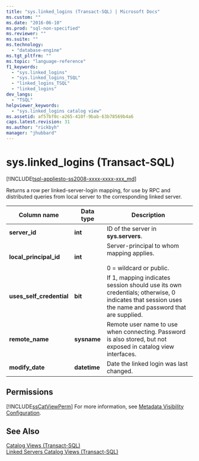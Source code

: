 ```yaml
---
title: "sys.linked_logins (Transact-SQL) | Microsoft Docs"
ms.custom: ""
ms.date: "2016-06-10"
ms.prod: "sql-non-specified"
ms.reviewer: ""
ms.suite: ""
ms.technology: 
  - "database-engine"
ms.tgt_pltfrm: ""
ms.topic: "language-reference"
f1_keywords: 
  - "sys.linked_logins"
  - "sys.linked_logins_TSQL"
  - "linked_logins_TSQL"
  - "linked_logins"
dev_langs: 
  - "TSQL"
helpviewer_keywords: 
  - "sys.linked_logins catalog view"
ms.assetid: af57bf0c-a265-410f-9bab-63b78569b4a6
caps.latest.revision: 31
ms.author: "rickbyh"
manager: "jhubbard"
---
```

# sys.linked_logins (Transact-SQL)
[!INCLUDE[tsql-appliesto-ss2008-xxxx-xxxx-xxx_md](../../../a9retired/includes/tsql-appliesto-ss2008-xxxx-xxxx-xxx-md.md)]

  Returns a row per linked-server-login mapping, for use by RPC and distributed queries from local server to the corresponding linked server.  
  
|Column name|Data type|Description|  
|-----------------|---------------|-----------------|  
|**server_id**|**int**|ID of the server in **sys.servers**.|  
|**local_principal_id**|**int**|Server-principal to whom mapping applies.<br /><br /> 0 = wildcard or public.|  
|**uses_self_credential**|**bit**|If 1, mapping indicates session should use its own credentials; otherwise, 0 indicates that session uses the name and password that are supplied.|  
|**remote_name**|**sysname**|Remote user name to use when connecting. Password is also stored, but not exposed in catalog view interfaces.|  
|**modify_date**|**datetime**|Date the linked login was last changed.|  
  
## Permissions  
 [!INCLUDE[ssCatViewPerm](../../../relational-databases/reference/system-catalog-views/includes/sscatviewperm-md.md)] For more information, see [Metadata Visibility Configuration](../../../relational-databases/security/metadata-visibility-configuration.md).  
  
## See Also  
 [Catalog Views &#40;Transact-SQL&#41;](../../../relational-databases/reference/system-catalog-views/catalog-views-transact-sql.md)   
 [Linked Servers Catalog Views &#40;Transact-SQL&#41;](../../../relational-databases/reference/system-catalog-views/linked-servers-catalog-views-transact-sql.md)  
  
  
